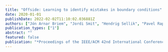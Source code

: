 ```yaml
---
title: "Offside: Learning to identify mistakes in boundary conditions"
date: 2020-01-01
publishDate: 2022-02-02T11:10:02.036881Z
authors: ["Jón Arnar Briem", "Jordi Smit", "Hendrig Sellik", "Pavel Rapoport", "Georgios Gousios", "Maurı́cio Aniche"]
publication_types: ["1"]
abstract: ""
featured: false
publication: "*Proceedings of the IEEE/ACM 42nd International Conference on Software Engineering Workshops*"
---
```


